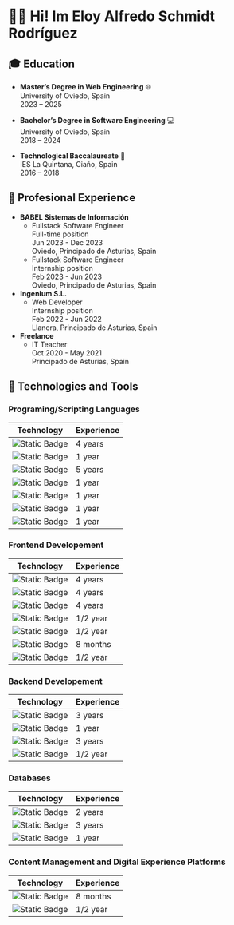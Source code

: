 # 👋🏻 Hi! Im Eloy Alfredo Schmidt Rodríguez

## 🎓 Education

- **Master’s Degree in Web Engineering** 🌐  
  University of Oviedo, Spain  
  2023 – 2025

- **Bachelor’s Degree in Software Engineering** 💻   
  University of Oviedo, Spain  
  2018 – 2024

- **Technological Baccalaureate** 📖   
  IES La Quintana, Ciaño, Spain  
  2016 – 2018

## 💼 Profesional Experience

- **BABEL Sistemas de Información**    
  - Fullstack Software Engineer   
    Full-time position   
    Jun 2023 - Dec 2023   
    Oviedo, Principado de Asturias, Spain
  - Fullstack Software Engineer   
    Internship position   
    Feb 2023 - Jun 2023   
    Oviedo, Principado de Asturias, Spain   
- **Ingenium S.L.**    
  - Web Developer    
    Internship position    
    Feb 2022 - Jun 2022    
    Llanera, Principado de Asturias, Spain    
- **Freelance**    
  - IT Teacher    
    Oct 2020 - May 2021    
    Principado de Asturias, Spain    
    
## 🔧 Technologies and Tools

### Programing/Scripting Languages

| Technology | Experience |
| ------------- | ------------- |
| ![Static Badge](https://img.shields.io/badge/JavaScript-yellow?style=for-the-badge&logo=javascript&logoColor=white&label=%20) | 4 years |
| ![Static Badge](https://img.shields.io/badge/TypeScript-blue?style=for-the-badge&logo=typescript&logoColor=white) | 1 year |
| ![Static Badge](https://img.shields.io/badge/Java-orange?style=for-the-badge&logo=openjdk&logoColor=white) | 5 years |
| ![Static Badge](https://img.shields.io/badge/Python-3670A0?style=for-the-badge&logo=python&logoColor=white) | 1 year |
| ![Static Badge](https://img.shields.io/badge/C%23-purple?style=for-the-badge&logo=data%3Aimage%2Fpng%3Bbase64%2CiVBORw0KGgoAAAANSUhEUgAAADIAAAAyCAYAAAAeP4ixAAAABmJLR0QA%2FwD%2FAP%2BgvaeTAAAC%2BklEQVRoge2au2sUQRyAf5MLvpKLRTQoioU22mgnabQSCYr4wBQiCGISK%2FFPMGqVWEgMWFpYiJ2JBzaKlZ2o%2BABtFInxAYqRS0SMJp%2FF3IVzMnvM%2FnYvm9V8cHC77Pxmvp3Z2XmsyBL%2FCUAnMAJMVH4jQGfW5QoG2AhcB2bxUwI2Z13OSIAWoB%2F4ESFQy09gCFiddbnnAJqAE8CnAAGXL8BZoDlriT3AU4WAy0ugOwuBrdi2njZ3ge0LIdCObdu%2FGiBRZQbbWaxrhMAybFv%2B1kABlyls57EyDQEDdANvFlDA5R3QBzRpJXYCDzIUcHkI7IpbC5eIfqFlySwwGCpyOmFmY8Aw0IXt3VqA5cAGYC8wALxNmEdPiMgLZfBxoAcoBORRAI4lEHoWIjKtCDwKFIOq%2FO%2B8isANRX7TIcHjcgVtjyJzz%2BTluJmmLTKaRMKRuZ%2BVyDgRzQnoAC4CT7AvtkngMXABWOtcuwm4ScxeMk2RUxHpjwLlOukmgMPAKuAc8D2OQNoiY3h6p4pEyJ39DXyIKlzUcT0RbfseNcbMOBIdInJNRExA%2BoKIrFfm7UU7obnjOXdGRGJ3wSIixhgTclyvSWlr5LXn3AFlrFSY1wyCHiSRojFmykk3KSKtiQrj3Pl6NeHWmrZGfM9ByA1oGFoR34Pqa25BmAqhxz60Ils850rKWKmgFdnvOTcsImVNsND3SL0YWpGDOGtRxpjPInJSRGYD0s%2BIyEdl3mEEvJWr9EakP0L9RYqvwCEWyRAF4D3Rg8Y1wHngEXbAWK787wfanWszHzQC3OYfGMZXGU4iU5EYiptpSGDNVLcEtCkk2rDNKi5BU93nisBgh%2BV9BKysA83Acex0QEPQ4kOvMniVceAqsA%2FYBrQCK7AbQF3YNTOtQBXvpM4nM8DiXaAbCJKokVmMS6a7Y0nUyOR%2FEdsRyve2gkco3xs9HqFGbb3dA3Y0XMAjlNZm6Cuy2Ax1ZPK%2FPV0Lef9gwIW8f8LhwvyPam6Rp49qlkjIH4851JnUzCGbAAAAAElFTkSuQmCC&logoColor=white)| 1 year |
| ![Static Badge](https://img.shields.io/badge/C%2B%2B-3670A0?style=for-the-badge&logo=cplusplus&logoColor=white) | 1 year |
| ![Static Badge](https://img.shields.io/badge/PHP-blue?style=for-the-badge&logo=php&logoColor=white) | 1 year |

### Frontend Developement

| Technology | Experience |
| ------------- | ------------- |
| ![Static Badge](https://img.shields.io/badge/HTML-orange?style=for-the-badge&logo=html5&logoColor=white&label=%20) | 4 years |
| ![Static Badge](https://img.shields.io/badge/CSS-blue?style=for-the-badge&logo=css3&logoColor=white) | 4 years |
| ![Static Badge](https://img.shields.io/badge/React-blue?style=for-the-badge&logo=react&logoColor=white) | 4 years |
| ![Static Badge](https://img.shields.io/badge/React_Native-blue?style=for-the-badge&logo=react&logoColor=white) | 1/2 year |
| ![Static Badge](https://img.shields.io/badge/Angular-e83d2a?style=for-the-badge&logo=angular&logoColor=white) | 1/2 year |
| ![Static Badge](https://img.shields.io/badge/Angular_JS-e83d2a?style=for-the-badge&logo=angular&logoColor=white) | 8 months |
| ![Static Badge](https://img.shields.io/badge/Blazor-purple?style=for-the-badge&logo=blazor&logoColor=white) | 1/2 year |

### Backend Developement

| Technology | Experience |
| ------------- | ------------- |
| ![Static Badge](https://img.shields.io/badge/Node.JS-darkgreen?style=for-the-badge&logo=nodedotjs&logoColor=white) | 3 years |
| ![Static Badge](https://img.shields.io/badge/Spring_Boot-green?style=for-the-badge&logo=springboot&logoColor=white) | 1 year |
| ![Static Badge](https://img.shields.io/badge/Express-yellow?style=for-the-badge&logo=express&logoColor=white) | 3 years |
| ![Static Badge](https://img.shields.io/badge/.NET-purple?style=for-the-badge&logo=dotnet&logoColor=white) | 1/2 year |

### Databases

| Technology | Experience |
| ------------- | ------------- |
| ![Static Badge](https://img.shields.io/badge/SQL-brown?style=for-the-badge&logo=themoviedatabase&logoColor=white) | 2 years |
| ![Static Badge](https://img.shields.io/badge/MongoDB-green?style=for-the-badge&logo=mongodb&logoColor=white) | 3 years |
| ![Static Badge](https://img.shields.io/badge/Oracle-red?style=for-the-badge&logo=oracle&logoColor=white) | 1 year |

### Content Management and Digital Experience Platforms

| Technology | Experience |
| ------------- | ------------- |
| ![Static Badge](https://img.shields.io/badge/Liferay-0077B5?style=for-the-badge&logo=data%3Aimage%2Fpng%3Bbase64%2CiVBORw0KGgoAAAANSUhEUgAAABgAAAAYCAYAAADgdz34AAAABmJLR0QA%2FwD%2FAP%2BgvaeTAAAB1klEQVRIibWWsU8VQRDGfyOngo2SmAAVMeQZoqV0EO1JtKMkgUL%2BDkOiCcYQ%2FwBbGlsbW32voHh00NkYCUEbMFHy4IDPgkH3xn0XQo5JLplvbna%2Bvfl2bxdJ9yV1JJVqzkpJbUktk9QBpoEtoEczNgg8BDo422ZDhf%2BapE1JZQEU%2BMwljQJPAQMOgTXgGXDXx7WBU%2BCJ430ze9%2BHowcUeM%2B6TvA89PKepN8Jfivpdci51ucLurmXdql%2B1FgkKAM%2B9qcOq46gCHgN%2BOT%2BiZl9kzQJDHnsuxd857hnZrUEUYO5pLeHkkYk7SSxF5nxo557bnMez2ownPg3gFvA7SR2JzPHIc%2FN1fhPg8YtatABVtw%2FBnaB5WRWHzM1doGXSa12HUFqBmBmK2lQ0mNg1uEvYJXq8q4u9SDyUtxokTWz0SYCXvK8rMiNWyTYS%2Fwj4CAzZj%2F4B56bq4FJErBhZlO5GUga499G%2B8HZRhtx3DOzHUnjwIDHts3syNv%2BqKJBH4KfSX%2FfSHqV4FLSeNBg0cd1JaluFZ1bEfzTgGON6ym4CpEr%2F6aLfME81QPnBPjieA%2F4CiwAN734hyrd1R2ZW%2FIjcx2YcZImD%2F0HQBtJLZ1dMZq%2BtnyW1PoD1BNDLCntTvsAAAAASUVORK5CYII%3D) | 8 months |
| ![Static Badge](https://img.shields.io/badge/Wordpress-blue?style=for-the-badge&logo=wordpress&logoColor=white) | 1/2 year |
